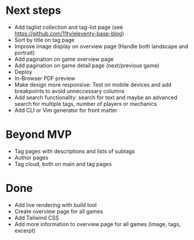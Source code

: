 # Next steps
- Add taglist collection and tag-list page (see https://github.com/11ty/eleventy-base-blog)
- Sort by title on tag page
- Improve image display on overview page (Handle both landscape and portrait)
- Add pagination on game overview page 
- Add pagination on game detail page (next/previous game)
- Deploy
- In-Browser PDF preview
- Make design more responsive: Test on mobile devices and add breakpoints
  to avoid unneccessary columns
- Add search functionality: search for text and maybe an advanced search
  for multiple tags, number of players or mechanics
- Add CLI or Vim generator for front matter

# Beyond MVP
- Tag pages with descriptions and lists of subtags
- Author pages
- Tag cloud, both on main and tag pages
  
# Done

- Add live rendering with build tool
- Create overview page for all games
- Add Tailwind CSS
- Add more information to overview page for all games (image, tags,
  excerpt)
